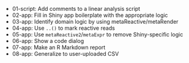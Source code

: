 * 01-script: Add comments to a linear analysis script
* 02-app: Fill in Shiny app boilerplate with the appropriate logic
* 03-app: Identify domain logic by using metaReactive/metaRender
* 04-app: Use `..()` to mark reactive reads
* 05-app: Use `metaReactive2`/`metaExpr` to remove Shiny-specific logic
* 06-app: Show a code dialog
* 07-app: Make an R Markdown report
* 08-app: Generalize to user-uploaded CSV
